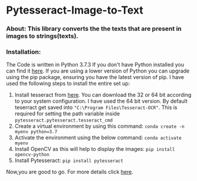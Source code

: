 # Pytesseract-Image-to-Text


### About: This library converts the the texts that are present in images to strings(texts). 


### Installation:
The Code is written in Python 3.7.3 If you don't have Python installed you can find it [here](https://www.python.org/downloads/). If you are using a lower version of Python you can upgrade using the pip package, ensuring you have the latest version of pip. I have used the following steps to install the entire set up:
1. Install tesseract from [here](https://github.com/UB-Mannheim/tesseract/wiki). You can download the 32 or 64 bit according to your system configuration. I have used the 64 bit version. By default teserract get saved into ```"C:\Program Files\Tesseract-OCR"```. This is required for setting the path variable inside ```pytesseract.pytesseract.tesseract_cmd```
2. Create a virtual environment by using this command:
```conda create -n myenv python=3.7```
3. Activate the environment using the below command:
```conda activate myenv```
4. Install OpenCV as this will help to display the images:
```pip install opencv-python```
5. Install Pytesseract:
```pip install pytesseract```

Now,you are good to go. For more details click [here](https://github.com/UB-Mannheim/tesseract/wiki).



